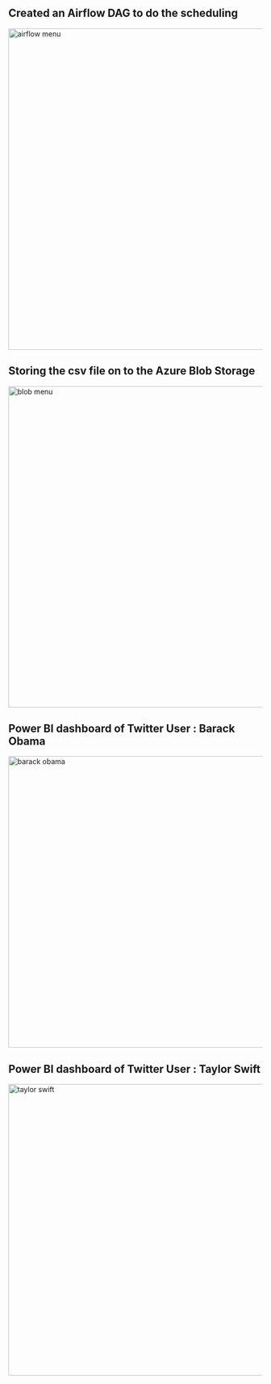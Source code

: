 ## Created an Airflow DAG to do the scheduling
<img width="636" alt="airflow menu" src="https://github.com/12-prjwl/twitter_user_analytics/assets/89585404/b07e5871-8d54-46f7-b410-1450a9aef0b2">

## Storing the csv file on to the Azure Blob Storage
<img width="636" alt="blob menu" src="https://github.com/12-prjwl/twitter_user_analytics/assets/89585404/f5f4d048-151f-461c-aba1-8efcf70c7386">

## Power BI dashboard of Twitter User : Barack Obama
<img width="577" alt="barack obama" src="https://github.com/12-prjwl/twitter_user_analytics/assets/89585404/3219af3e-99cf-499a-9054-77251293f325">

## Power BI dashboard of Twitter User : Taylor Swift
<img width="577" alt="taylor swift" src="https://github.com/12-prjwl/twitter_user_analytics/assets/89585404/46130f34-0733-4c5d-a995-cb33f9fef99c">
